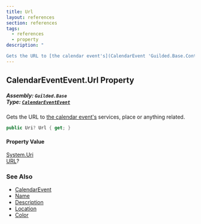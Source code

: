 ```yaml
---
title: Url
layout: references
section: references
tags:
  - references
  - property
description: "

Gets the URL to [the calendar event's](CalendarEvent 'Guilded.Base.Content.CalendarEvent') services, place or anything related."
---
```


## CalendarEventEvent.Url Property
##### **Assembly:** `Guilded.Base`<br/>**Type:** [`CalendarEventEvent`](CalendarEventEvent 'Guilded.Base.Events.CalendarEventEvent')

Gets the URL to [the calendar event's](CalendarEvent 'Guilded.Base.Content.CalendarEvent') services, place or anything related.

```csharp
public Uri? Url { get; }
```

#### Property Value
[System.Uri](https://docs.microsoft.com/en-us/dotnet/api/System.Uri 'System.Uri')  
[URL](https://docs.microsoft.com/en-us/dotnet/api/System.Uri 'System.Uri')?

### See Also
- [CalendarEvent](CalendarEvent 'Guilded.Base.Content.CalendarEvent')
- [Name](CalendarEvent.Name 'Guilded.Base.Content.CalendarEvent.Name')
- [Description](CalendarEvent.Description 'Guilded.Base.Content.CalendarEvent.Description')
- [Location](CalendarEvent.Location 'Guilded.Base.Content.CalendarEvent.Location')
- [Color](CalendarEvent.Color 'Guilded.Base.Content.CalendarEvent.Color')